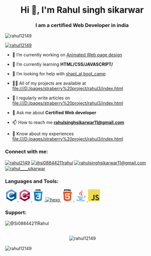<h1 align="center">Hi 👋, I'm Rahul singh sikarwar</h1>
<h3 align="center">I am a certified Web Developer in india</h3>

<p align="left"> <img src="https://komarev.com/ghpvc/?username=rahul12149&label=Profile%20views&color=0e75b6&style=flat" alt="rahul12149" /> </p>

<p align="left"> <a href="https://github.com/ryo-ma/github-profile-trophy"><img src="https://github-profile-trophy.vercel.app/?username=rahul12149" alt="rahul12149" /></a> </p>

- 🔭 I’m currently working on [Animated Web page design](https://github.com/rahul12149/Animated-Web-page-with-html-css)

- 🌱 I’m currently learning **HTML/CSS/JAVASCRIPT/**

- 🤝 I’m looking for help with [shapl_al boot_camp](https://github.com/Divya-mariyam/ShapeAI_Bootcamp_BWD)

- 👨‍💻 All of my projects are available at [file:///D:/pages/straberry%20project/rahul3/index.html](file:///D:/pages/straberry%20project/rahul3/index.html)

- 📝 I regularly write articles on [file:///D:/pages/straberry%20project/rahul3/index.html](file:///D:/pages/straberry%20project/rahul3/index.html)

- 💬 Ask me about **Certified Web developer**

- 📫 How to reach me **rahulsinghsikarwar11@gmail.com**

- 📄 Know about my experiences [file:///D:/pages/straberry%20project/rahul3/index.html](file:///D:/pages/straberry%20project/rahul3/index.html)

<h3 align="left">Connect with me:</h3>
<p align="left">
<a href="https://dev.to/rahul2149" target="blank"><img align="center" src="https://cdn.jsdelivr.net/npm/simple-icons@3.0.1/icons/dev-dot-to.svg" alt="rahul2149" height="30" width="40" /></a>
<a href="https://twitter.com/@si08844211rahul" target="blank"><img align="center" src="https://raw.githubusercontent.com/rahuldkjain/github-profile-readme-generator/master/src/images/icons/Social/twitter.svg" alt="@si08844211rahul" height="30" width="40" /></a>
<a href="https://fb.com/rahulsinghsikarwar11@gmail.com" target="blank"><img align="center" src="https://raw.githubusercontent.com/rahuldkjain/github-profile-readme-generator/master/src/images/icons/Social/facebook.svg" alt="rahulsinghsikarwar11@gmail.com" height="30" width="40" /></a>
<a href="https://instagram.com/rahul____sikarwar" target="blank"><img align="center" src="https://raw.githubusercontent.com/rahuldkjain/github-profile-readme-generator/master/src/images/icons/Social/instagram.svg" alt="rahul____sikarwar" height="30" width="40" /></a>
</p>

<h3 align="left">Languages and Tools:</h3>
<p align="left"> <a href="https://www.cprogramming.com/" target="_blank"> <img src="https://raw.githubusercontent.com/devicons/devicon/master/icons/c/c-original.svg" alt="c" width="40" height="40"/> </a> <a href="https://www.w3schools.com/cpp/" target="_blank"> <img src="https://raw.githubusercontent.com/devicons/devicon/master/icons/cplusplus/cplusplus-original.svg" alt="cplusplus" width="40" height="40"/> </a> <a href="https://www.w3schools.com/css/" target="_blank"> <img src="https://raw.githubusercontent.com/devicons/devicon/master/icons/css3/css3-original-wordmark.svg" alt="css3" width="40" height="40"/> </a> <a href="hexo.io/" target="_blank"> <img src="https://www.vectorlogo.zone/logos/hexoio/hexoio-icon.svg" alt="hexo" width="40" height="40"/> </a> <a href="https://www.w3.org/html/" target="_blank"> <img src="https://raw.githubusercontent.com/devicons/devicon/master/icons/html5/html5-original-wordmark.svg" alt="html5" width="40" height="40"/> </a> <a href="https://www.java.com" target="_blank"> <img src="https://raw.githubusercontent.com/devicons/devicon/master/icons/java/java-original.svg" alt="java" width="40" height="40"/> </a> <a href="https://developer.mozilla.org/en-US/docs/Web/JavaScript" target="_blank"> <img src="https://raw.githubusercontent.com/devicons/devicon/master/icons/javascript/javascript-original.svg" alt="javascript" width="40" height="40"/> </a> </p>

<h3 align="left">Support:</h3>
<p><a href="https://www.buymeacoffee.com/@Si08844211Rahul"> <img align="left" src="https://cdn.buymeacoffee.com/buttons/v2/default-yellow.png" height="50" width="210" alt="@Si08844211Rahul" /></a></p><br><br>

<p><img align="center" src="https://github-readme-stats.vercel.app/api/top-langs?username=rahul12149&show_icons=true&locale=en&layout=compact" alt="rahul12149" /></p>

<p><img align="center" src="https://github-readme-streak-stats.herokuapp.com/?user=rahul12149&" alt="rahul12149" /></p>
